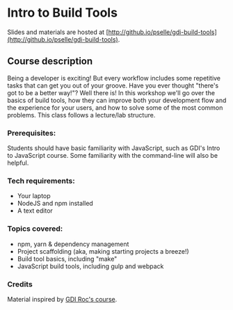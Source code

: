 # Intro to Build Tools

Slides and materials are hosted at [http://github.io/pselle/gdi-build-tools](http://github.io/pselle/gdi-build-tools).

## Course description

Being a developer is exciting! But every workflow includes some repetitive tasks that can get you out of your groove. Have you ever thought "there's got to be a better way!"? Well there is! In this workshop we'll go over the basics of build tools, how they can improve both your development flow and the experience for your users, and how to solve some of the most common problems. This class follows a lecture/lab structure.  

### Prerequisites:

Students should have basic familiarity with JavaScript, such as GDI's Intro to JavaScript course. Some familiarity with the command-line will also be helpful.

### Tech requirements:

 - Your laptop
 - NodeJS and npm installed
 - A text editor

### Topics covered:

- npm, yarn & dependency management
- Project scaffolding (aka, making starting projects a breeze!)
- Build tool basics, including "make"
- JavaScript build tools, including gulp and webpack

### Credits

Material inspired by [GDI Roc's course](https://github.com/gdiroc/gdi-build-tools).
